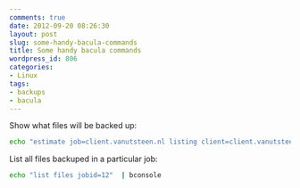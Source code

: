 ```yaml
---
comments: true
date: 2012-09-20 08:26:30
layout: post
slug: some-handy-bacula-commands
title: Some handy bacula commands
wordpress_id: 806
categories:
- Linux
tags:
- backups
- bacula
---
```


Show what files will be backed up:

``` bash
echo "estimate job=client.vanutsteen.nl listing client=client.vanutsteen.nl fileset=Server" | bconsole
```

List all files backuped in a particular job:

``` bash
echo "list files jobid=12"  | bconsole
```
